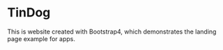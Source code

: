 # TinDog

This is website created with Bootstrap4, which demonstrates the landing page example for apps.

